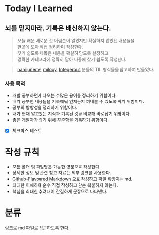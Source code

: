 # Today I Learned

## 뇌를 믿지마라. 기록은 배신하지 않는다.

> 오늘 배운 새로운 것 어렴풋이 알았지만 확실하지 않았던 내용들을<br>
> 한곳에 모아 직접 정리하며 작성한다.<br>
> 찾기 쉽도록 제목은 내용을 확실히 담도록 설정하고<br>
> 명확한 카테고리에 정확히 담아 나중에 찾기 쉽도록 작성한다.

> [namjunemy](https://github.com/namjunemy/TIL),
> [milooy](https://github.com/milooy),
> [Integerous](https://github.com/Integerous/TIL) 분들의 TIL 형식들을 참고하여 만들었다.

### 사용 목적

- 개발 공부하면서 나오는 수많은 용어를 정리하기 위함이다.
- 내가 공부한 내용들을 기록해둬 언제든지 꺼내볼 수 있도록 하기 위함이다.
- 공부의 방향성을 정리하기 위함이다.
- 내가 현재 알고있는 지식과 기록된 것을 비교해 바로잡기 위함이다.
- 좋은 개발자가 되기 위해 꾸준함을 기록하기 위함이다.

- [x] 체크박스 테스트

# 작성 규칙

- 모든 폴더 및 파일명은 가능한 영문으로 작성한다.
- 상세한 정보 및 관련 참고 자료는 외부 링크를 사용한다.
- [Github-Flavoured Markdown](https://guides.github.com/features/mastering-markdown/) 으로 작성하고 파일 확장자는 md.
- 최대한 이해하여 순수 직접 작성하고 단순 복붙하지 않는다.
- 핵심을 최대한 추려내어 간결하게 문장으로 나타낸다.

# 분류

링크로 md 파일로 접근하도록 한다.
